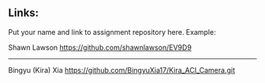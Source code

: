 
## Links:

Put your name and link to assignment repository here. Example:

Shawn Lawson    https://github.com/shawnlawson/EV9D9

----
Bingyu (Kira) Xia https://github.com/BingyuXia17/Kira_ACI_Camera.git
